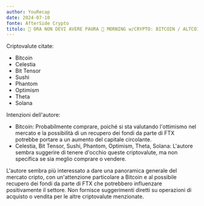 ```yaml
---
author: YouRecap
date: 2024-07-10
fonte: AfterSide Crypto
titolo: 🚨 ORA NON DEVI AVERE PAURA 🚨 MORNING w/CRYPTO: BITCOIN / ALTCOINS [time sensitive]
---
```


Criptovalute citate:
- Bitcoin
- Celestia
- Bit Tensor
- Sushi
- Phantom
- Optimism
- Theta
- Solana

Intenzioni dell'autore:
- Bitcoin: Probabilmente comprare, poiché si sta valutando l'ottimismo nel mercato e la possibilità di un recupero dei fondi da parte di FTX potrebbe portare a un aumento del capitale circolante.
- Celestia, Bit Tensor, Sushi, Phantom, Optimism, Theta, Solana: L'autore sembra suggerire di tenere d'occhio queste criptovalute, ma non specifica se sia meglio comprare o vendere.

L'autore sembra più interessato a dare una panoramica generale del mercato cripto, con un'attenzione particolare a Bitcoin e al possibile recupero dei fondi da parte di FTX che potrebbero influenzare positivamente il settore. Non fornisce suggerimenti diretti su operazioni di acquisto o vendita per le altre criptovalute menzionate.
